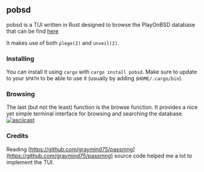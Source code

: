 
## pobsd
pobsd is a TUI written in Rust designed to browse the PlayOnBSD
database that can be find [here](https://github.com/playonbsd/OpenBSD-Games-Database)

It makes use of both `plege(2)` and `unveil(2)`.

### Installing
You can install it using `cargo` with `cargo install pobsd`.
Make sure to update to your `$PATH` to be able to use 
it (usually by adding `$HOME/.cargo/bin`).

### Browsing
The last (but not the least) function is the browse function.
It provides a nice yet simple terminal interface for browsing
and searching the database.
[![asciicast](https://asciinema.org/a/563130.svg)](https://asciinema.org/a/563130)

### Credits
Reading [https://github.com/graymind75/passmng](https://github.com/graymind75/passmng) source
code helped me a lot to implement the TUI.

